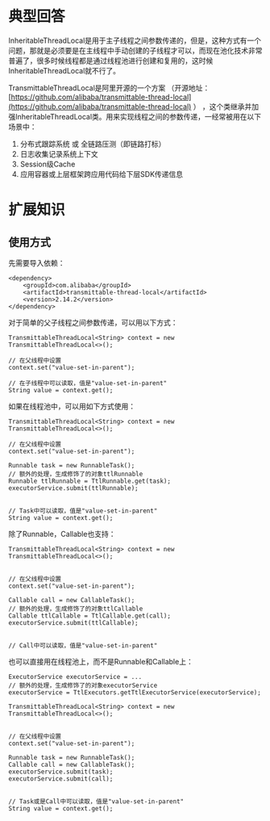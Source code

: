 # 典型回答

InheritableThreadLocal是用于主子线程之间参数传递的，但是，这种方式有一个问题，那就是必须要是在主线程中手动创建的子线程才可以，而现在池化技术非常普遍了，很多时候线程都是通过线程池进行创建和复用的，这时候InheritableThreadLocal就不行了。

TransmittableThreadLocal是阿里开源的一个方案 （开源地址：[https://github.com/alibaba/transmittable-thread-local](https://github.com/alibaba/transmittable-thread-local) ） ，这个类继承并加强InheritableThreadLocal类。用来实现线程之间的参数传递，一经常被用在以下场景中：

1. 分布式跟踪系统 或 全链路压测（即链路打标）
2. 日志收集记录系统上下文
3. Session级Cache
4. 应用容器或上层框架跨应用代码给下层SDK传递信息

# 扩展知识
## 使用方式

先需要导入依赖：

```
<dependency>
    <groupId>com.alibaba</groupId>
    <artifactId>transmittable-thread-local</artifactId>
    <version>2.14.2</version>
</dependency>
```

对于简单的父子线程之间参数传递，可以用以下方式：

```
TransmittableThreadLocal<String> context = new TransmittableThreadLocal<>();

// 在父线程中设置
context.set("value-set-in-parent");

// 在子线程中可以读取，值是"value-set-in-parent"
String value = context.get();
```

如果在线程池中，可以用如下方式使用：

```
TransmittableThreadLocal<String> context = new TransmittableThreadLocal<>();

// 在父线程中设置
context.set("value-set-in-parent");

Runnable task = new RunnableTask();
// 额外的处理，生成修饰了的对象ttlRunnable
Runnable ttlRunnable = TtlRunnable.get(task);
executorService.submit(ttlRunnable);


// Task中可以读取，值是"value-set-in-parent"
String value = context.get();
```

除了Runnable，Callable也支持：

```
TransmittableThreadLocal<String> context = new TransmittableThreadLocal<>();


// 在父线程中设置
context.set("value-set-in-parent");

Callable call = new CallableTask();
// 额外的处理，生成修饰了的对象ttlCallable
Callable ttlCallable = TtlCallable.get(call);
executorService.submit(ttlCallable);


// Call中可以读取，值是"value-set-in-parent"
```

也可以直接用在线程池上，而不是Runnable和Callable上：

```
ExecutorService executorService = ...
// 额外的处理，生成修饰了的对象executorService
executorService = TtlExecutors.getTtlExecutorService(executorService);

TransmittableThreadLocal<String> context = new TransmittableThreadLocal<>();


// 在父线程中设置
context.set("value-set-in-parent");

Runnable task = new RunnableTask();
Callable call = new CallableTask();
executorService.submit(task);
executorService.submit(call);


// Task或是Call中可以读取，值是"value-set-in-parent"
String value = context.get();
```
